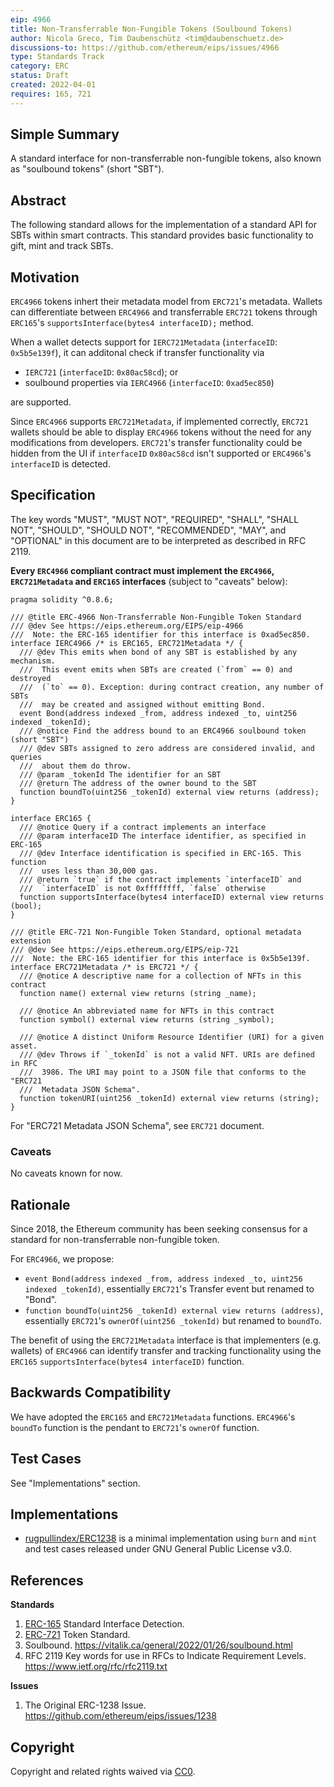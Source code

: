 ```yaml
---
eip: 4966
title: Non-Transferrable Non-Fungible Tokens (Soulbound Tokens)
author: Nicola Greco, Tim Daubenschütz <tim@daubenschuetz.de>
discussions-to: https://github.com/ethereum/eips/issues/4966
type: Standards Track
category: ERC
status: Draft
created: 2022-04-01
requires: 165, 721
---
```


## Simple Summary

A standard interface for non-transferrable non-fungible tokens, also known as
"soulbound tokens" (short "SBT").

## Abstract

The following standard allows for the implementation of a standard API for SBTs
within smart contracts. This standard provides basic functionality to gift,
mint and track SBTs.

## Motivation

`ERC4966` tokens inhert their metadata model from `ERC721`'s metadata. Wallets
can differentiate between `ERC4966` and transferrable `ERC721` tokens through
`ERC165`'s `supportsInterface(bytes4 interfaceID);` method.

When a wallet detects support for `IERC721Metadata` (`interfaceID`:
`0x5b5e139f`), it can additonal check if transfer functionality via

- `IERC721` (`interfaceID`: `0x80ac58cd`); or
- soulbound properties via `IERC4966` (`interfaceID`: `0xad5ec850`)

are supported.

Since `ERC4966` supports `ERC721Metadata`, if implemented correctly, `ERC721` wallets
should be able to display `ERC4966` tokens without the need for any modifications
from developers. `ERC721`'s transfer functionality could be hidden from the UI if
`interfaceID` `0x80ac58cd` isn't supported or `ERC4966`'s `interfaceID` is
detected.

## Specification

The key words "MUST", "MUST NOT", "REQUIRED", "SHALL", "SHALL NOT", "SHOULD",
"SHOULD NOT", "RECOMMENDED", "MAY", and "OPTIONAL" in this document are to be
interpreted as described in RFC 2119.

**Every `ERC4966` compliant contract must implement the `ERC4966`,
`ERC721Metadata` and `ERC165` interfaces** (subject to "caveats" below):

```solidity
pragma solidity ^0.8.6;

/// @title ERC-4966 Non-Transferrable Non-Fungible Token Standard
/// @dev See https://eips.ethereum.org/EIPS/eip-4966
///  Note: the ERC-165 identifier for this interface is 0xad5ec850.
interface IERC4966 /* is ERC165, ERC721Metadata */ {
  /// @dev This emits when bond of any SBT is established by any mechanism.
  ///  This event emits when SBTs are created (`from` == 0) and destroyed
  ///  (`to` == 0). Exception: during contract creation, any number of SBTs
  ///  may be created and assigned without emitting Bond.
  event Bond(address indexed _from, address indexed _to, uint256 indexed _tokenId);
  /// @notice Find the address bound to an ERC4966 soulbound token (short "SBT")
  /// @dev SBTs assigned to zero address are considered invalid, and queries
  ///  about them do throw.
  /// @param _tokenId The identifier for an SBT
  /// @return The address of the owner bound to the SBT
  function boundTo(uint256 _tokenId) external view returns (address);
}

interface ERC165 {
  /// @notice Query if a contract implements an interface
  /// @param interfaceID The interface identifier, as specified in ERC-165
  /// @dev Interface identification is specified in ERC-165. This function
  ///  uses less than 30,000 gas.
  /// @return `true` if the contract implements `interfaceID` and
  ///  `interfaceID` is not 0xffffffff, `false` otherwise
  function supportsInterface(bytes4 interfaceID) external view returns (bool);
}

/// @title ERC-721 Non-Fungible Token Standard, optional metadata extension
/// @dev See https://eips.ethereum.org/EIPS/eip-721
///  Note: the ERC-165 identifier for this interface is 0x5b5e139f.
interface ERC721Metadata /* is ERC721 */ {
  /// @notice A descriptive name for a collection of NFTs in this contract
  function name() external view returns (string _name);

  /// @notice An abbreviated name for NFTs in this contract
  function symbol() external view returns (string _symbol);

  /// @notice A distinct Uniform Resource Identifier (URI) for a given asset.
  /// @dev Throws if `_tokenId` is not a valid NFT. URIs are defined in RFC
  ///  3986. The URI may point to a JSON file that conforms to the "ERC721
  ///  Metadata JSON Schema".
  function tokenURI(uint256 _tokenId) external view returns (string);
}
```

For "ERC721 Metadata JSON Schema", see `ERC721` document.

### Caveats

No caveats known for now.

## Rationale

Since 2018, the Ethereum community has been seeking consensus for a standard
for non-transferrable non-fungible token.

For `ERC4966`, we propose:

- `event Bond(address indexed _from, address indexed _to, uint256 indexed _tokenId)`, essentially `ERC721`'s Transfer event but renamed to "Bond".
- `function boundTo(uint256 _tokenId) external view returns (address)`,
  essentially `ERC721`'s `ownerOf(uint256 _tokenId)` but renamed to `boundTo`.

The benefit of using the `ERC721Metadata` interface is that implementers (e.g.
wallets) of `ERC4966` can identify transfer and tracking functionality using the
`ERC165` `supportsInterface(bytes4 interfaceID)` function.

## Backwards Compatibility

We have adopted the `ERC165` and `ERC721Metadata` functions. `ERC4966`'s
`boundTo` function is the pendant to `ERC721`'s `ownerOf` function.

## Test Cases

See "Implementations" section.

## Implementations

- [rugpullindex/ERC1238](https://github.com/rugpullindex/ERC1238) is a minimal
  implementation using `burn` and `mint` and test cases released under GNU
  General Public License v3.0.

## References

**Standards**

1. [ERC-165](./eip-165.md) Standard Interface Detection.
1. [ERC-721](https://github.com/ethereum/EIPs/issues/721) Token Standard.
1. Soulbound. https://vitalik.ca/general/2022/01/26/soulbound.html
1. RFC 2119 Key words for use in RFCs to Indicate Requirement Levels. https://www.ietf.org/rfc/rfc2119.txt

**Issues**

1. The Original ERC-1238 Issue. https://github.com/ethereum/eips/issues/1238

## Copyright

Copyright and related rights waived via [CC0](https://creativecommons.org/publicdomain/zero/1.0/).
